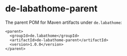# de-labathome-parent
The parent POM for Maven artifacts under `de.labathome`:

```
<parent>
  <groupId>de.labathome</groupId>
  <artifactId>de-labathome-parent</artifactId>
  <version>1.0.0</version>
</parent>
```
